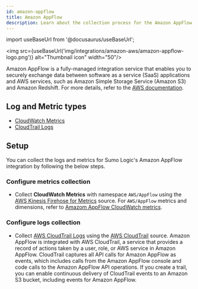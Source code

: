 ```yaml
---
id: amazon-appflow
title: Amazon AppFlow
description: Learn about the collection process for the Amazon AppFlow service.
---
```

import useBaseUrl from '@docusaurus/useBaseUrl';

<img src={useBaseUrl('img/integrations/amazon-aws/amazon-appflow-logo.png')} alt="Thumbnail icon" width="50"/>

Amazon AppFlow is a fully-managed integration service that enables you to securely exchange data between software as a service (SaaS) applications and AWS services, such as Amazon Simple Storage Service (Amazon S3) and Amazon Redshift. For more details, refer to the [AWS documentation](https://docs.aws.amazon.com/appflow/latest/userguide/what-is-appflow.html).

## Log and Metric types
* [CloudWatch Metrics](https://docs.aws.amazon.com/appflow/latest/userguide/monitoring-cloudwatch.html)
* [CloudTrail Logs](https://docs.aws.amazon.com/appflow/latest/userguide/appflow-cloudtrail-logs.html)

## Setup

You can collect the logs and metrics for Sumo Logic's Amazon AppFlow integration by following the below steps.

### Configure metrics collection
* Collect **CloudWatch Metrics** with namespace `AWS/AppFlow` using the [AWS Kinesis Firehose for Metrics](/docs/send-data/hosted-collectors/amazon-aws/aws-kinesis-firehose-metrics-source/) source. For `AWS/AppFlow` metrics and dimensions, refer to [Amazom AppFlow CloudWatch metrics](https://docs.aws.amazon.com/appflow/latest/userguide/monitoring-cloudwatch.html).

### Configure logs collection
* Collect [AWS CloudTrail Logs](https://docs.aws.amazon.com/appflow/latest/userguide/appflow-cloudtrail-logs.html) using the [AWS CloudTrail](https://help.sumologic.com/docs/send-data/hosted-collectors/amazon-aws/aws-cloudtrail-source/) source. Amazon AppFlow is integrated with AWS CloudTrail, a service that provides a record of actions taken by a user, role, or AWS service in Amazon AppFlow. CloudTrail captures all API calls for Amazon AppFlow as events, which includes calls from the Amazon AppFlow console and code calls to the Amazon AppFlow API operations. If you create a trail, you can enable continuous delivery of CloudTrail events to an Amazon S3 bucket, including events for Amazon AppFlow. 